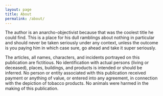 ```yaml
---
layout: page
title: About
permalink: /about/
---
```


The author is an anarcho-objectivist because that was the coolest title he could find. This is a place for his dull ramblings about nothing in particular and should never be taken seriously under any context, unless the outcome is you paying him in which case sure, go ahead and take it super seriously.

The articles, all names, characters, and incidents portrayed on this publication are fictitious. No identification with actual persons (living or deceased), places, buildings, and products is intended or should be inferred. No person or entity associated with this publication received payment or anything of value, or entered into any agreement, in connection with the depiction of tobacco products. No animals were harmed in the making of this publication.